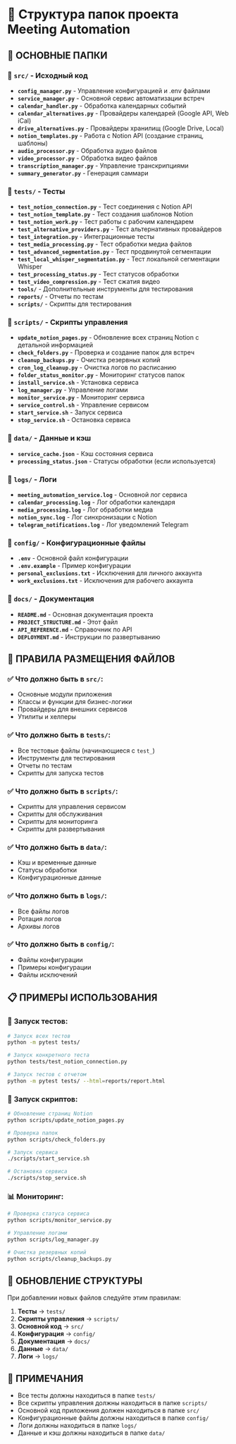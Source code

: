 # 📁 Структура папок проекта Meeting Automation

## 🎯 **ОСНОВНЫЕ ПАПКИ**

### 📂 **`src/` - Исходный код**
- **`config_manager.py`** - Управление конфигурацией и .env файлами
- **`service_manager.py`** - Основной сервис автоматизации встреч
- **`calendar_handler.py`** - Обработка календарных событий
- **`calendar_alternatives.py`** - Провайдеры календарей (Google API, Web iCal)
- **`drive_alternatives.py`** - Провайдеры хранилищ (Google Drive, Local)
- **`notion_templates.py`** - Работа с Notion API (создание страниц, шаблоны)
- **`audio_processor.py`** - Обработка аудио файлов
- **`video_processor.py`** - Обработка видео файлов
- **`transcription_manager.py`** - Управление транскрипциями
- **`summary_generator.py`** - Генерация саммари

### 📂 **`tests/` - Тесты**
- **`test_notion_connection.py`** - Тест соединения с Notion API
- **`test_notion_template.py`** - Тест создания шаблонов Notion
- **`test_notion_work.py`** - Тест работы с рабочим календарем
- **`test_alternative_providers.py`** - Тест альтернативных провайдеров
- **`test_integration.py`** - Интеграционные тесты
- **`test_media_processing.py`** - Тест обработки медиа файлов
- **`test_advanced_segmentation.py`** - Тест продвинутой сегментации
- **`test_local_whisper_segmentation.py`** - Тест локальной сегментации Whisper
- **`test_processing_status.py`** - Тест статусов обработки
- **`test_video_compression.py`** - Тест сжатия видео
- **`tools/`** - Дополнительные инструменты для тестирования
- **`reports/`** - Отчеты по тестам
- **`scripts/`** - Скрипты для тестирования

### 📂 **`scripts/` - Скрипты управления**
- **`update_notion_pages.py`** - Обновление всех страниц Notion с детальной информацией
- **`check_folders.py`** - Проверка и создание папок для встреч
- **`cleanup_backups.py`** - Очистка резервных копий
- **`cron_log_cleanup.py`** - Очистка логов по расписанию
- **`folder_status_monitor.py`** - Мониторинг статусов папок
- **`install_service.sh`** - Установка сервиса
- **`log_manager.py`** - Управление логами
- **`monitor_service.py`** - Мониторинг сервиса
- **`service_control.sh`** - Управление сервисом
- **`start_service.sh`** - Запуск сервиса
- **`stop_service.sh`** - Остановка сервиса

### 📂 **`data/` - Данные и кэш**
- **`service_cache.json`** - Кэш состояния сервиса
- **`processing_status.json`** - Статусы обработки (если используется)

### 📂 **`logs/` - Логи**
- **`meeting_automation_service.log`** - Основной лог сервиса
- **`calendar_processing.log`** - Лог обработки календаря
- **`media_processing.log`** - Лог обработки медиа
- **`notion_sync.log`** - Лог синхронизации с Notion
- **`telegram_notifications.log`** - Лог уведомлений Telegram

### 📂 **`config/` - Конфигурационные файлы**
- **`.env`** - Основной файл конфигурации
- **`.env.example`** - Пример конфигурации
- **`personal_exclusions.txt`** - Исключения для личного аккаунта
- **`work_exclusions.txt`** - Исключения для рабочего аккаунта

### 📂 **`docs/` - Документация**
- **`README.md`** - Основная документация проекта
- **`PROJECT_STRUCTURE.md`** - Этот файл
- **`API_REFERENCE.md`** - Справочник по API
- **`DEPLOYMENT.md`** - Инструкции по развертыванию

## 🔧 **ПРАВИЛА РАЗМЕЩЕНИЯ ФАЙЛОВ**

### ✅ **Что должно быть в `src/`:**
- Основные модули приложения
- Классы и функции для бизнес-логики
- Провайдеры для внешних сервисов
- Утилиты и хелперы

### ✅ **Что должно быть в `tests/`:**
- Все тестовые файлы (начинающиеся с `test_`)
- Инструменты для тестирования
- Отчеты по тестам
- Скрипты для запуска тестов

### ✅ **Что должно быть в `scripts/`:**
- Скрипты для управления сервисом
- Скрипты для обслуживания
- Скрипты для мониторинга
- Скрипты для развертывания

### ✅ **Что должно быть в `data/`:**
- Кэш и временные данные
- Статусы обработки
- Конфигурационные данные

### ✅ **Что должно быть в `logs/`:**
- Все файлы логов
- Ротация логов
- Архивы логов

### ✅ **Что должно быть в `config/`:**
- Файлы конфигурации
- Примеры конфигурации
- Файлы исключений

## 📋 **ПРИМЕРЫ ИСПОЛЬЗОВАНИЯ**

### 🧪 **Запуск тестов:**
```bash
# Запуск всех тестов
python -m pytest tests/

# Запуск конкретного теста
python tests/test_notion_connection.py

# Запуск тестов с отчетом
python -m pytest tests/ --html=reports/report.html
```

### 🚀 **Запуск скриптов:**
```bash
# Обновление страниц Notion
python scripts/update_notion_pages.py

# Проверка папок
python scripts/check_folders.py

# Запуск сервиса
./scripts/start_service.sh

# Остановка сервиса
./scripts/stop_service.sh
```

### 📊 **Мониторинг:**
```bash
# Проверка статуса сервиса
python scripts/monitor_service.py

# Управление логами
python scripts/log_manager.py

# Очистка резервных копий
python scripts/cleanup_backups.py
```

## 🔄 **ОБНОВЛЕНИЕ СТРУКТУРЫ**

При добавлении новых файлов следуйте этим правилам:

1. **Тесты** → `tests/`
2. **Скрипты управления** → `scripts/`
3. **Основной код** → `src/`
4. **Конфигурация** → `config/`
5. **Документация** → `docs/`
6. **Данные** → `data/`
7. **Логи** → `logs/`

## 📝 **ПРИМЕЧАНИЯ**

- Все тесты должны находиться в папке `tests/`
- Все скрипты управления должны находиться в папке `scripts/`
- Основной код приложения должен находиться в папке `src/`
- Конфигурационные файлы должны находиться в папке `config/`
- Логи должны находиться в папке `logs/`
- Данные и кэш должны находиться в папке `data/`
